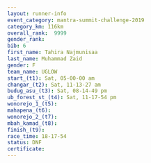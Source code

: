 ```yaml
---
layout: runner-info 
event_category: mantra-summit-challenge-2019 
category_km: 116km 
overall_rank:  9999
gender_rank: 
bib: 6
first_name: Tahira Najmunisaa
last_name: Muhammad Zaid
gender: F
team_name: UGLOW
start_(t1): Sat, 05-00-00 am
changar_(t2): Sat, 11-13-27 am
budug_asu_(t3): Sat, 08-14-49 pm
ub_forest_st_(t4): Sat, 11-17-54 pm
wonorejo_1_(t5): 
mahapena_(t6): 
wonorejo_2_(t7): 
mbah_kamad_(t8): 
finish_(t9): 
race_time: 18-17-54
status: DNF
certificate: 
---
```

